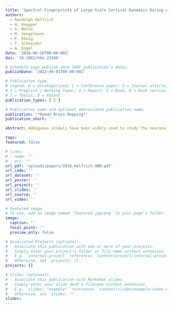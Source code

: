 ```yaml
---
title: 'Spectral Fingerprints of Large-Scale Cortical Dynamics During Ambiguous Motion Perception'
authors:
  - Randolph Helfrich
  - H. Knepper
  - G. Nolte
  - M. Sengelmann
  - P. König
  - T. Schneider
  - A. Engel
date: '2016-06-20T00:00:00Z'
doi: '10.1002/hbm.23298'

# Schedule page publish date (NOT publication's date).
publishDate: '2022-09-01T00:00:00Z'

# Publication type.
# Legend: 0 = Uncategorized; 1 = Conference paper; 2 = Journal article;
# 3 = Preprint / Working Paper; 4 = Report; 5 = Book; 6 = Book section;
# 7 = Thesis; 8 = Patent
publication_types: ['2']

# Publication name and optional abbreviated publication name.
publication: '*Human Brain Mapping*'
publication_short: ''

abstract: Ambiguous stimuli have been widely used to study the neuronal correlates of consciousness. Recently, it has been suggested that conscious perception might arise from the dynamic interplay of functionally specialized but widely distributed cortical areas. While previous research mainly focused on phase coupling as a correlate of cortical communication, more recent findings indicated that additional coupling modes might coexist and possibly subserve distinct cortical functions. Here, we studied two coupling modes, namely phase and envelope coupling, which might differ in their origins, putative functions and dynamics. Therefore, we recorded 128-channel EEG while participants performed a bistable motion task and utilized state-of-the-art source-space connectivity analysis techniques to study the functional relevance of different coupling modes for cortical communication. Our results indicate that gamma-band phase coupling in extrastriate visual cortex might mediate the integration of visual tokens into a moving stimulus during ambiguous visual stimulation. Furthermore, our results suggest that long-range fronto-occipital gamma-band envelope coupling sustains the horizontal percept during ambiguous motion perception. Additionally, our results support the idea that local parieto-occipital alpha-band phase coupling controls the inter-hemispheric information transfer. These findings provide correlative evidence for the notion that synchronized oscillatory brain activity reflects the processing of sensory input as well as the information integration across several spatiotemporal scales. The results indicate that distinct coupling modes are involved in different cortical computations and that the rich spatiotemporal correlation structure of the brain might constitute the functional architecture for cortical processing and specific multi-site communication.

tags:
featured: false

# links:
# - name: ""
#   url: ""
url_pdf: 'uploads/papers/2016_Helfrich_HBM.pdf'
url_code: ''
url_dataset: ''
url_poster: ''
url_project: ''
url_slides: ''
url_source: ''
url_video: ''

# Featured image
# To use, add an image named `featured.jpg/png` to your page's folder.
image:
  caption: ''
  focal_point: ''
  preview_only: false

# Associated Projects (optional).
#   Associate this publication with one or more of your projects.
#   Simply enter your project's folder or file name without extension.
#   E.g. `internal-project` references `content/project/internal-project/index.md`.
#   Otherwise, set `projects: []`.
projects: []

# Slides (optional).
#   Associate this publication with Markdown slides.
#   Simply enter your slide deck's filename without extension.
#   E.g. `slides: "example"` references `content/slides/example/index.md`.
#   Otherwise, set `slides: ""`.
slides:
---
```

